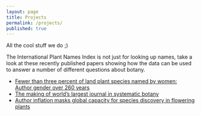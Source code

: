 ```yaml
---
layout: page
title: Projects
permalink: /projects/
published: true
---
```



All the cool stuff we do ;)

The International Plant Names Index is not just for looking up names, take a look at these recently published papers showing how the data can be used to answer a number of different questions about botany. 

- [Fewer than three percent of land plant species named by women: Author gender over 260 years](http://www.ingentaconnect.com/content/iapt/tax/2015/00000064/00000002/art00003)
- [The making of world’s largest journal in systematic botany](http://biotaxa.org/Phytotaxa/article/view/phytotaxa.191.1.1)
- [Author inflation masks global capacity for species discovery in flowering plants](http://onlinelibrary.wiley.com/doi/10.1111/nph.12522/abstract)


